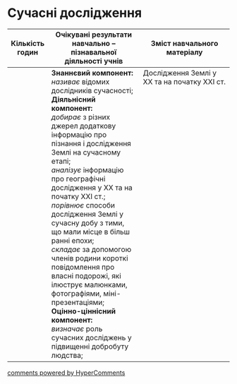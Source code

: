 <div id="hypercomments_widget" class="js-hypercomments-widget invisible"></div>

# Сучасні дослідження

<table>
  <tr>
    <td width="10%" align="center"><b>Кількість годин</b></td>  
    <td width="45%" align="center"><b>Очікувані  результати  навчально – пізнавальної  діяльності  учнів</b></td>
    <td width="45%" align="center"><b>Зміст навчального матеріалу</b></td>
  </tr>
<tbody>
  <tr>
  	<td width="10%" style="vertical-align:top !important;"></td>
  	<td width="45%" style="vertical-align:top !important;">
  	<b>Знаннєвий компонент:</b><br>
    <i>називає</i> відомих дослідників сучасності;<br>
    <b>Діяльнісний компонент:</b><br>
    <i>добирає</i> з різних джерел додаткову інформацію про пізнання і дослідження Землі на сучасному етапі;<br>
    <i>аналізує</i> інформацію про географічні дослідження у ХХ та на початку ХХІ ст.;<br>
    <i>порівнює</i> способи дослідження Землі у сучасну добу з тими, що мали місце в більш ранні епохи;<br>
    <i>складає</i> за допомогою членів родини короткі повідомлення про власні подорожі, які ілюструє малюнками, фотографіями, міні-презентаціями;<br>
    <b>Оцінно-ціннісний компонент:</b><br>
    <i>визначає</i> роль сучасних досліджень у підвищенні добробуту людства;
</td>
    <td width="45%" style="vertical-align:top !important;">
    Дослідження Землі у  ХХ  та на початку ХХІ ст.</td>
  </tr>
</tbody>
</table>

<div class="js-hypercomments-container">
<a href="http://hypercomments.com" class="hc-link" title="comments widget">comments powered by HyperComments</a>
</div>